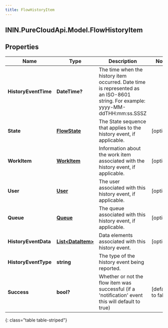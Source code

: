 ```yaml
---
title: FlowHistoryItem
---
```

## ININ.PureCloudApi.Model.FlowHistoryItem

## Properties

|Name | Type | Description | Notes|
|------------ | ------------- | ------------- | -------------|
| **HistoryEventTime** | **DateTime?** | The time when the history item occurred. Date time is represented as an ISO-8601 string. For example: yyyy-MM-ddTHH:mm:ss.SSSZ | |
| **State** | [**FlowState**](FlowState.html) | The State sequence that applies to the history event, if applicable. | [optional] |
| **WorkItem** | [**WorkItem**](WorkItem.html) | Information about the work item associated with the history event, if applicable. | [optional] |
| **User** | [**User**](User.html) | The user associated with this history event, if applicable. | [optional] |
| **Queue** | [**Queue**](Queue.html) | The queue associated with this history event, if applicable. | [optional] |
| **HistoryEventData** | [**List&lt;DataItem&gt;**](DataItem.html) | Data elements associated with this history event. | [optional] |
| **HistoryEventType** | **string** | The type of the history event being reported. | |
| **Success** | **bool?** | Whether or not the flow item was successful (if a &#39;notification&#39; event this will default to true) | [default to false]|
{: class="table table-striped"}


